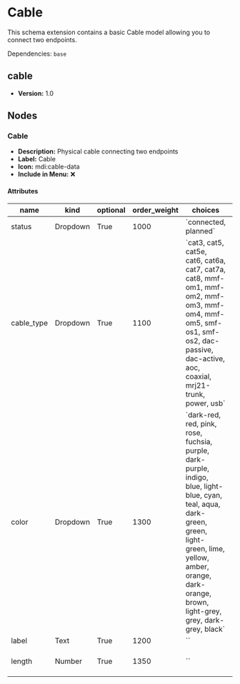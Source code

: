 # Cable

This schema extension contains a basic Cable model allowing you to connect two endpoints.

Dependencies: `base`

## cable

- **Version:** 1.0

## Nodes

### Cable

- **Description:** Physical cable connecting two endpoints
- **Label:** Cable
- **Icon:** mdi:cable-data
- **Include in Menu:** ❌

#### Attributes

| name | kind | optional | order_weight | choices | label |
| ---- | ---- | -------- | ------------ | ------- | ----- |
| status | Dropdown | True | 1000 | \`connected, planned\` |  |
| cable\_type | Dropdown | True | 1100 | \`cat3, cat5, cat5e, cat6, cat6a, cat7, cat7a, cat8, mmf\-om1, mmf\-om2, mmf\-om3, mmf\-om4, mmf\-om5, smf\-os1, smf\-os2, dac\-passive, dac\-active, aoc, coaxial, mrj21\-trunk, power, usb\` |  |
| color | Dropdown | True | 1300 | \`dark\-red, red, pink, rose, fuchsia, purple, dark\-purple, indigo, blue, light\-blue, cyan, teal, aqua, dark\-green, green, light\-green, lime, yellow, amber, orange, dark\-orange, brown, light\-grey, grey, dark\-grey, black\` |  |
| label | Text | True | 1200 | \`\` |  |
| length | Number | True | 1350 | \`\` | Length \(in cm\) |
